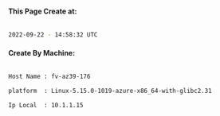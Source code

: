
   
#### This Page Create at:

```bash

2022-09-22 - 14:58:32 UTC

```

#### Create By Machine:

```bash

Host Name : fv-az39-176

platform  : Linux-5.15.0-1019-azure-x86_64-with-glibc2.31

Ip Local  : 10.1.1.15

```


